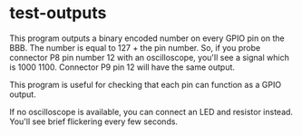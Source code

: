 test-outputs
============

This program outputs a binary encoded number on every GPIO pin on the BBB.
The number is equal to 127 + the pin number.
So, if you probe connector P8 pin number 12 with an oscilloscope, you'll see a signal
which is 1000 1100.
Connector P9 pin 12 will have the same output.

This program is useful for checking that each pin can function as a GPIO output.

If no oscilloscope is available, you can connect an LED and resistor instead. You'll see
brief flickering every few seconds.

